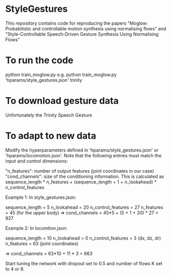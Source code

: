 # StyleGestures

This repository contains code for reproducing the papers "Moglow: Probabilistic and controllable motion synthesis using normalising flows" and "Style-Controllable Speech-Driven Gesture Synthesis Using Normalising Flows"

To run the code
===============
python train_moglow.py <hparams> <dataset>
e.g. python train_moglow.py 'hparams/style_gestures.json' trinity


To download gesture data
========================
Unfortunately the Trinity Speech Gesture 


To adapt to new data
====================
Modify the hyperparameters defined in 'hparams/style_gestures.json' or 'hparams/locomotion.json'. Note that the following entries must match the input and control dimensions:

"n_features": number of output features (joint coordinates in our case)
"cond_channels": size of the conditioning information. This is calculated as sequence_length * n_features + (sequence_length + 1 + n_lookahead) * n_control_features


Example 1: In style_gestures.json:

sequence_length = 5
n_lookahead = 20
n_control_features = 27
n_features = 45 (for the upper body)
=> cond_channels = 45*5 + (5 + 1 + 20) * 27 = 927


Example 2: In locomtion.json:

sequence_length = 10
n_lookahead = 0
n_control_features = 3 (dx, dz, dr)
n_features = 63 (joint coordinates)

=> cond_channels = 63*10 + 11 * 3 = 663

Start tuning the network with dropout set to 0.5 and number of flows K set to 4 or 8. 
